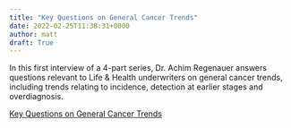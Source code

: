 ```yaml
---
title: "Key Questions on General Cancer Trends"
date: 2022-02-25T11:38:31+0000
author: matt
draft: True
---
```

In this first interview of a 4-part series, Dr. Achim Regenauer answers questions relevant to Life & Health underwriters on general cancer trends, including trends relating to incidence, detection at earlier stages and overdiagnosis.
 

[ Key Questions on General Cancer Trends ]( https://www.partnerre.com/opinions_research/key-questions-on-general-cancer-trends/ )
